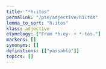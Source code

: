 ```yaml
---
title: "*h₁itós"
permalink: "/pie/adjective/h1itós"
lemma_to_sort: "h₁itos"
klass: adjective
etymology: ["From *h₁ey- +‎ *-tós."]
markers: []
synonyms: []
definitions: [["passable"]]
topics: []
---
```

